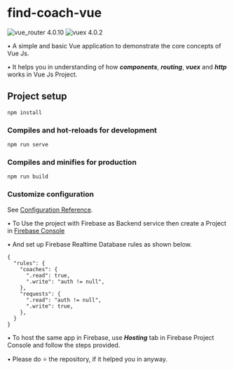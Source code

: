 # find-coach-vue

![vue_router 4.0.10](https://img.shields.io/badge/vue-router-4.0.10-brightgreen.svg) ![vuex 4.0.2](https://img.shields.io/badge/vuex-4.0.2-skyblue.svg)

• A simple and basic Vue application to demonstrate the core concepts of Vue Js.

• It helps you in understanding of how **_components_**, **_routing_**, **_vuex_** and **_http_** works in Vue Js Project.

## Project setup

```
npm install
```

### Compiles and hot-reloads for development

```
npm run serve
```

### Compiles and minifies for production

```
npm run build
```

### Customize configuration

See [Configuration Reference](https://cli.vuejs.org/config/).

• To Use the project with Firebase as Backend service then create a Project in [Firebase Console](https://console.firebase.google.com/)

• And set up Firebase Realtime Database rules as shown below.

```
{
  "rules": {
    "coaches": {
      ".read": true,
      ".write": "auth != null",
    },
    "requests": {
      ".read": "auth != null",
      ".write": true,
    },
  }
}
```

• To host the same app in Firebase, use **_Hosting_** tab in Firebase Project Console and follow the steps provided.

• Please do ⭐ the repository, if it helped you in anyway.
